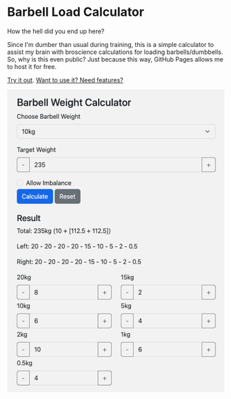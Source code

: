 # Barbell Load Calculator

How the hell did you end up here?

Since I'm dumber than usual during training, this is a simple calculator to assist my brain with broscience calculations for loading barbells/dumbbells. So, why is this even public? Just because this way, GitHub Pages allows me to host it for free.

[Try it out](https://alainrk.github.io/barbell-loader/). [Want to use it? Need features?](https://github.com/alainrk/barbell-loader/issues)

![screen](./screen.png)
